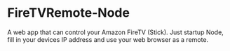 # FireTVRemote-Node
A web app that can control your Amazon FireTV (Stick). Just startup Node, fill in your devices IP address and use your web browser as a remote.
